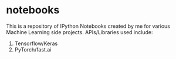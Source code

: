 # notebooks
This is a repository of IPython Notebooks created by me for various Machine Learning side projects.
APIs/Libraries used include:
  1. Tensorflow/Keras
  2. PyTorch/fast.ai
 
